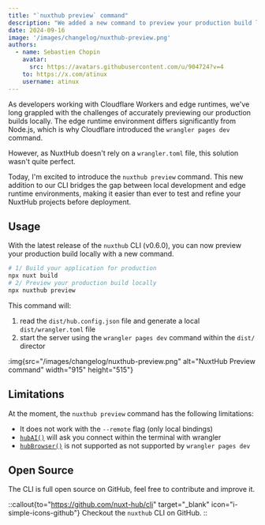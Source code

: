 ```yaml
---
title: "`nuxthub preview` command"
description: "We added a new command to preview your production build locally with `wrangler`."
date: 2024-09-16
image: '/images/changelog/nuxthub-preview.png'
authors:
  - name: Sebastien Chopin
    avatar: 
      src: https://avatars.githubusercontent.com/u/904724?v=4
    to: https://x.com/atinux
    username: atinux
---
```


As developers working with Cloudflare Workers and edge runtimes, we've long grappled with the challenges of accurately previewing our production builds locally. The edge runtime environment differs significantly from Node.js, which is why Cloudflare introduced the `wrangler pages dev` command.

However, as NuxtHub doesn't rely on a `wrangler.toml` file, this solution wasn't quite perfect.

Today, I'm excited to introduce the `nuxthub preview` command. This new addition to our CLI bridges the gap between local development and edge runtime environments, making it easier than ever to test and refine your NuxtHub projects before deployment.

## Usage

With the latest release of the `nuxthub` CLI (v0.6.0), you can now preview your production build locally with a new command.

```bash [Terminal]
# 1/ Build your application for production
npx nuxt build
# 2/ Preview your production build locally
npx nuxthub preview
```

This command will:
1. read the `dist/hub.config.json` file and generate a local `dist/wrangler.toml` file
2. start the server using the `wrangler pages dev` command within the `dist/` director

:img{src="/images/changelog/nuxthub-preview.png" alt="NuxtHub Preview command" width="915" height="515"}

## Limitations

At the moment, the `nuxthub preview` command has the following limitations:

- It does not work with the `--remote` flag (only local bindings)
- [`hubAI()`](/docs/features/ai) will ask you connect within the terminal with wrangler
- [`hubBrowser()`](/docs/features/browser) is not supported as not supported by `wrangler pages dev`

## Open Source

The CLI is full open source on GitHub, feel free to contribute and improve it.

::callout{to="https://github.com/nuxt-hub/cli" target="_blank" icon="i-simple-icons-github"}
Checkout the `nuxthub` CLI on GitHub.
::
